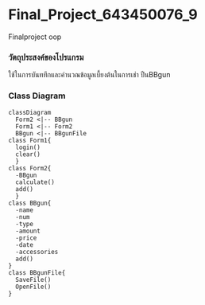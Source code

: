 # Final_Project_643450076_9
Finalproject oop <br>
### วัตถุประสงค์ของโปรแกรม
ใช้ในการบันททึกและคำนวณข้อมูลเบื้ยงต้นในการเช่า ปืนBBgun <br>
### Class Diagram
```mermaid
classDiagram 
  Form2 <|-- BBgun
  Form1 <|-- Form2
  BBgun <|-- BBgunFile
class Form1{
  login()
  clear()
  }
class Form2{
  -BBgun
  calculate()
  add()
  }
class BBgun{
  -name
  -num
  -type
  -amount
  -price
  -date
  -accessories
  add()
}
class BBgunFile{
  SaveFile()
  OpenFile()
}
